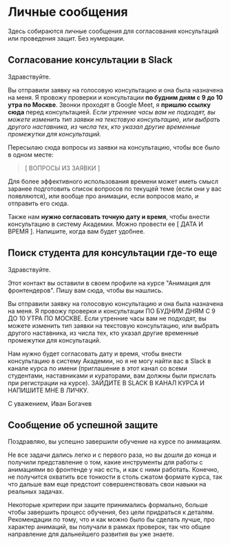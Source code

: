 # Личные сообщения

Здесь собираются личные сообщения для согласования консультаций или проведения защит. Без нумерации.



## Согласование консультации в Slack

Здравствуйте.

Вы отправили заявку на голосовую консультацию и она была назначена на меня. Я провожу проверки и консультации **по будним дням с 9 до 10 утра по Москве**. Звонки проходят в Google Meet, я **пришлю ссылку сюда** перед консультацией. *Если утренние часы вам не подходят, вы можете изменить тип заявки на текстовую консультацию, или выбрать другого наставника, из числа тех, кто указал другие временные промежутки для консультаций.*

Пересылаю сюда вопросы из заявки на консультацию, чтобы все было в одном месте:

> [ ВОПРОСЫ ИЗ ЗАЯВКИ ]

Для более эффективного использования времени может иметь смысл заранее подготовить список вопросов по текущей теме (если они у вас появляются), или вообще про анимации, если вопросов мало, и отправить его сюда.

Также нам **нужно согласовать точную дату и время**, чтобы внести консультацию в систему Академии. Можно провести ее [ ДАТА И ВРЕМЯ ]. Напишите, когда вам будет удобнее.



## Поиск студента для консультации где-то еще

Здравствуйте.

Этот контакт вы оставили в своем профиле на курсе "Анимация для фронтендеров". Пишу вам сюда, чтобы вы нашлись.

Вы отправили заявку на голосовую консультацию и она была назначена на меня. Я провожу проверки и консультации ПО БУДНИМ ДНЯМ С 9 ДО 10 УТРА ПО МОСКВЕ. Если утренние часы вам не подходят, вы можете изменить тип заявки на текстовую консультацию, или выбрать другого наставника, из числа тех, кто указал другие временные промежутки для консультаций.

Нам нужно будет согласовать дату и время, чтобы внести консультацию в систему Академии, но я не могу найти вас в Slack в канале курса по имени (приглашение в этот канал со всеми студентами, наставниками и кураторами, вам должны были прислать при регистрации на курсе). ЗАЙДИТЕ В SLACK В КАНАЛ КУРСА И НАПИШИТЕ МНЕ В ЛИЧКУ.

С уважением,
Иван Богачев


## Сообщение об успешной защите

Поздравляю, вы успешно завершили обучение на курсе по анимациям.

Не все задачи дались легко и с первого раза, но вы дошли до конца и получили представление о том, какие инструменты для работы с анимациями во фронтенде у нас есть, и как с ними работать. Конечно, не получится охватить все тонкости в столь сжатом формате курса, так что дальше вам еще предстоит совершенствовать свои навыки на реальных задачах.

Некоторые критерии при защите принимались формально, больше чтобы завершить процесс обучения, без цели придраться к деталям. Рекомендации по тому, что и как можно было бы сделать лучше, про характер анимаций, вы получали в рамках проверок, так что общее направление для дальнейшего развития вы уже знаете.

